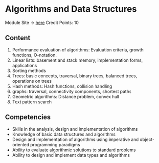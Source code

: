 # Algorithms and Data Structures

Module Site -> [here](https://www.b-tu.de/modul/11756)
Credit Points: 10

## Content

1. Performance evaluation of algorithms: Evaluation criteria, growth functions, O-notation.
2. Linear lists: basement and stack memory, implementation forms, applications
3. Sorting methods
4. Trees: basic concepts, traversal, binary trees, balanced trees, operations on trees
5. Hash methods: Hash functions, collision handling
6. graphs: traversal, connectivity components, shortest paths
7. Geometric algorithms: Distance problem, convex hull
8. Text pattern search

## Competencies

- Skills in the analysis, design and implementation of algorithms
- Knowledge of basic data structures and algorithms
- Design and implementation of algorithms using imperative and object-oriented programming paradigms
- Ability to evaluate algorithmic solutions to standard problems
- Ability to design and implement data types and algorithms
